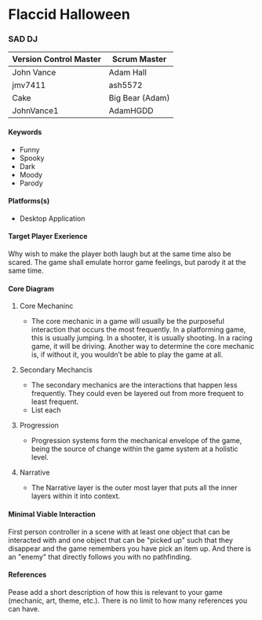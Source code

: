 # Flaccid Halloween

### SAD DJ

| Version Control Master | Scrum Master    |
| ---------------------- | --------------- |
| John Vance             | Adam Hall       |
| jmv7411                | ash5572         |
| Cake                   | Big Bear (Adam) |
| JohnVance1             | AdamHGDD        |

#### Keywords

-   Funny
-   Spooky
-   Dark
-   Moody
-   Parody

#### Platforms(s)

-   Desktop Application

#### Target Player Exerience

Why wish to make the player both laugh but at the same time also be scared. The game shall emulate horror game feelings, but parody it at the same time.

#### Core Diagram

1.  Core Mechaninc

    -   The core mechanic in a game will usually be the purposeful interaction that occurs the most frequently. In a platforming game, this is usually jumping. In a shooter, it is usually shooting. In a racing game, it will be driving. Another way to determine the core mechanic is, if without it, you wouldn’t be able to play the game at all.

2.  Secondary Mechancis

    -   The secondary mechanics are the interactions that happen less frequently. They could even be layered out from more frequent to least frequent.
    -   List each


3.  Progression

    -   Progression systems form the mechanical envelope of the game, being the source of change within the game system at a holistic level.

4.  Narrative

    -   The Narrative layer is the outer most layer that puts all the inner layers within it into context.

#### Minimal Viable Interaction

First person controller in a scene with at least one object that can be interacted with and one object that can be "picked up" such that they disappear and the game remembers you have pick an item up. And there is an "enemy" that directly follows you with  no pathfinding.

#### References

Pease add a short description of how this is relevant to your game (mechanic, art, theme, etc.). There is no limit to how many references you can have.
